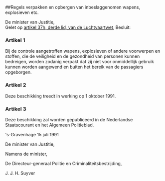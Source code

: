 <meta http-equiv='Content-Type' content='text/html; charset=utf-8' />

##Regels verpakken en opbergen van inbeslaggenomen wapens, explosieven etc.

De minister van Justitie,  
Gelet op [artikel 37h, derde lid, van de Luchtvaartwet](../../../../../../../../../../../wet/luchtvaartwet/BWBR0002267/README.md),
Besluit:    

### Artikel  1  

Bij de controle aangetroffen wapens, explosieven of andere voorwerpen en stoffen, die de veiligheid en de gezondheid van personen kunnen bedreigen, worden zodanig verpakt dat zij niet voor onmiddellijk gebruik kunnen worden aangewend en buiten het bereik van de passagiers opgeborgen.  

### Artikel  2  

Deze beschikking treedt in werking op 1 oktober 1991.  

### Artikel  3  

Deze beschikking zal worden gepubliceerd in de Nederlandse Staatscourant en het Algemeen Politieblad.  

's-Gravenhage 
15 juli 1991    

De 
minister van Justitie, 

Namens de minister, 

De 
Directeur-generaal Politie en Criminaliteitsbestrijding, 

J. J. H. Suyver      

